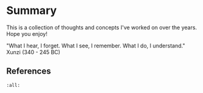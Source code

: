 # Summary

This is a collection of thoughts and concepts I've worked on over the years. Hope you enjoy!


"What I hear, I forget. What I see, I remember. What I do, I understand." Xunzi (340 - 245 BC) 


## References 

```{bibliography}
:all:
```